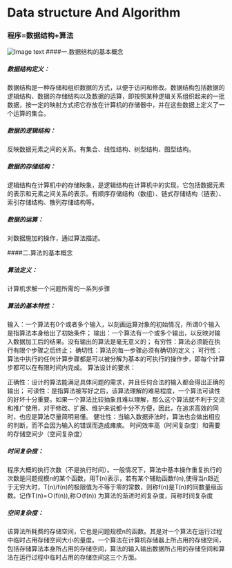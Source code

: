 # Data structure And Algorithm
### 程序=数据结构+算法
![Image text](https://github.com/tanfengjie/Algorithm/blob/master/images/DataSturcture-Algorithm.jpeg)
####一.数据结构的基本概念
##### 数据结构定义：

数据结构是一种存储和组织数据的方式，以便于访问和修改。数据结构包括数据的逻辑结构、数据的存储结构以及数据的运算，即按照某种逻辑关系组织起来的一批数据，按一定的映射方式把它存放在计算机的存储器中，并在这些数据上定义了一个运算的集合。

##### 数据的逻辑结构：
反映数据元素之间的关系。有集合、线性结构、树型结构、图型结构。
##### 数据的存储结构：
逻辑结构在计算机中的存储映象，是逻辑结构在计算机中的实现，它包括数据元素的表示和元素之间关系的表示。有顺序存储结构（数组）、链式存储结构（链表）、索引存储结构、散列存储结构等。
##### 数据的运算：
对数据施加的操作，通过算法描述。


####二.算法的基本概念
##### 算法定义：

计算机求解一个问题所需的一系列步骤

##### 算法的基本特性：

输入：一个算法有0个或者多个输入，以刻画运算对象的初始情况，所谓0个输入是指算法本身给出了初始条件；
输出：一个算法有一个或多个输出，以反映对输入数据加工后的结果。没有输出的算法是毫无意义的；
有穷性：算法必须能在执行有限个步骤之后终止；
确切性：算法的每一步骤必须有确切的定义；
可行性：算法中执行的任何计算步骤都是可以被分解为基本的可执行的操作步，即每个计算步都可以在有限时间内完成。
算法设计的要求：

正确性：设计的算法能满足具体问题的需求，并且任何合法的输入都会得出正确的输出；
可读性：是指算法被写好之后，该算法理解的难易程度，一个算法可读性的好坏十分重要。如果一个算法比较抽象且难以理解，那么这个算法就不利于交流和推广使用，对于修改、扩展、维护来说都十分不方便，因此，在追求高效的同时，也应是算法尽量简明易懂。
健壮性：当输入数据非法时，算法也会做出相应的判断，而不会因为输入的错误而造成瘫痪。
时间效率高（时间复杂度）和需要的存储空间少（空间复杂度）
##### 时间复杂度：

程序大概的执行次数（不是执行时间）。一般情况下，算法中基本操作重复执行的次数是问题规模n的某个函数，用T(n)表示，若有某个辅助函数f(n),使得当n趋近于无穷大时，T(n)/f(n)的极限值为不等于零的常数，则称f(n)是T(n)的同数量级函数。记作T(n)=Ｏ(f(n)),称Ｏ(f(n)) 为算法的渐进时间复杂度，简称时间复杂度

##### 空间复杂度：

该算法所耗费的存储空间，它也是问题规模n的函数。其是对一个算法在运行过程中临时占用存储空间大小的量度。一个算法在计算机存储器上所占用的存储空间，包括存储算法本身所占用的存储空间，算法的输入输出数据所占用的存储空间和算法在运行过程中临时占用的存储空间这三个方面。
